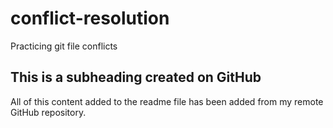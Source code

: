 # conflict-resolution
Practicing git file conflicts

## This is a subheading created on GitHub

All of this content added to the readme file has been added from my remote GitHub repository.

